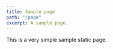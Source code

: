 ```yaml
---
title: Sample page
path: "/page"
excerpt: A sample page.
---
```


This is a very simple sample static page.
